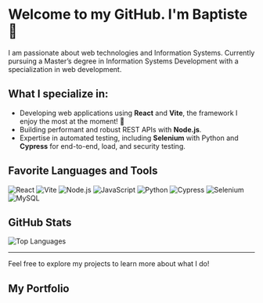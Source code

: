# Welcome to my GitHub. I'm Baptiste 👋

I am passionate about web technologies and Information Systems. Currently pursuing a Master’s degree in Information Systems Development with a specialization in web development.

## What I specialize in:

- Developing web applications using **React** and **Vite**, the framework I enjoy the most at the moment! 🚀
- Building performant and robust REST APIs with **Node.js**.
- Expertise in automated testing, including **Selenium** with Python and **Cypress** for end-to-end, load, and security testing.

## Favorite Languages and Tools

![React](https://img.shields.io/badge/React-%2361DAFB.svg?style=for-the-badge&logo=React&logoColor=black)
![Vite](https://img.shields.io/badge/Vite-%23646CFF.svg?style=for-the-badge&logo=Vite&logoColor=white)
![Node.js](https://img.shields.io/badge/Node.js-%23339933.svg?style=for-the-badge&logo=Node.js&logoColor=white)
![JavaScript](https://img.shields.io/badge/JavaScript-%23F7DF1E.svg?style=for-the-badge&logo=JavaScript&logoColor=black)
![Python](https://img.shields.io/badge/Python-%233776AB.svg?style=for-the-badge&logo=Python&logoColor=white)
![Cypress](https://img.shields.io/badge/Cypress-%2317202C.svg?style=for-the-badge&logo=Cypress&logoColor=white)
![Selenium](https://img.shields.io/badge/Selenium-%2343B02A.svg?style=for-the-badge&logo=Selenium&logoColor=white)
![MySQL](https://img.shields.io/badge/MySQL-%234479A1.svg?style=for-the-badge&logo=MySQL&logoColor=white)

## GitHub Stats

![Top Languages](https://github-readme-stats.vercel.app/api/top-langs/?username=Fantik94&layout=compact)

---

Feel free to explore my projects to learn more about what I do!

## My Portfolio
[](https://ringlerbaptiste.fr)
